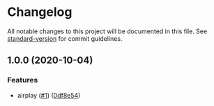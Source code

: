 # Changelog

All notable changes to this project will be documented in this file. See [standard-version](https://github.com/conventional-changelog/standard-version) for commit guidelines.

## 1.0.0 (2020-10-04)


### Features

* airplay ([#1](https://github.com/kaltura/playkit-js-airplay/issues/1)) ([0df8e54](https://github.com/kaltura/playkit-js-airplay/commit/0df8e54))
